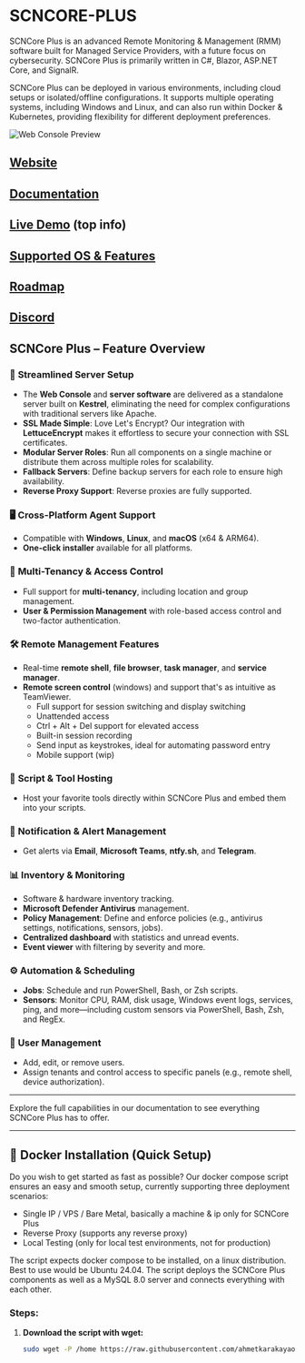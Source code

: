 # SCNCORE-PLUS

SCNCore Plus is an advanced Remote Monitoring & Management (RMM) software built for Managed Service Providers, with a future focus on cybersecurity. SCNCore Plus is primarily written in C#, Blazor, ASP.NET Core, and SignalR.

SCNCore Plus can be deployed in various environments, including cloud setups or isolated/offline configurations. It supports multiple operating systems, including Windows and Linux, and can also run within Docker & Kubernetes, providing flexibility for different deployment preferences.

![Web Console Preview](https://scncore.com/assets/images/web-console-animation.webp)

## [Website](https://scncore.com/)
## [Documentation](https://docs.scncore.com/en/home)
## [Live Demo](https://docs.scncore.com/en/home) (top info)
## [Supported OS & Features](https://docs.scncore.com/en/supported-os)
## [Roadmap](https://docs.scncore.com/en/roadmap)
## [Discord](https://discord.gg/scncore)

## **SCNCore Plus – Feature Overview**

### 🚀 **Streamlined Server Setup**
- The **Web Console** and **server software** are delivered as a standalone server built on **Kestrel**, eliminating the need for complex configurations with traditional servers like Apache.
- **SSL Made Simple**: Love Let's Encrypt? Our integration with **LettuceEncrypt** makes it effortless to secure your connection with SSL certificates.
- **Modular Server Roles**: Run all components on a single machine or distribute them across multiple roles for scalability.
- **Fallback Servers**: Define backup servers for each role to ensure high availability.
- **Reverse Proxy Support**: Reverse proxies are fully supported.

### 🖥️ **Cross-Platform Agent Support**
- Compatible with **Windows**, **Linux**, and **macOS** (x64 & ARM64).
- **One-click installer** available for all platforms.

### 🏢 **Multi-Tenancy & Access Control**
- Full support for **multi-tenancy**, including location and group management.
- **User & Permission Management** with role-based access control and two-factor authentication.

### 🛠️ **Remote Management Features**
- Real-time **remote shell**, **file browser**, **task manager**, and **service manager**.
- **Remote screen control** (windows) and support that's as intuitive as TeamViewer.
  - Full support for session switching and display switching
  - Unattended access
  - Ctrl + Alt + Del support for elevated access
  - Built-in session recording
  - Send input as keystrokes, ideal for automating password entry
  - Mobile support (wip)

### 📜 **Script & Tool Hosting**
- Host your favorite tools directly within SCNCore Plus and embed them into your scripts.

### 🔔 **Notification & Alert Management**
- Get alerts via **Email**, **Microsoft Teams**, **ntfy.sh**, and **Telegram**.

### 📊 **Inventory & Monitoring**
- Software & hardware inventory tracking.
- **Microsoft Defender Antivirus** management.
- **Policy Management**: Define and enforce policies (e.g., antivirus settings, notifications, sensors, jobs).
- **Centralized dashboard** with statistics and unread events.
- **Event viewer** with filtering by severity and more.

### ⚙️ **Automation & Scheduling**
- **Jobs**: Schedule and run PowerShell, Bash, or Zsh scripts.
- **Sensors**: Monitor CPU, RAM, disk usage, Windows event logs, services, ping, and more—including custom sensors via PowerShell, Bash, Zsh, and RegEx.

### 👥 **User Management**
- Add, edit, or remove users.
- Assign tenants and control access to specific panels (e.g., remote shell, device authorization).

---

Explore the full capabilities in our documentation to see everything SCNCore Plus has to offer.

---

## 🐳 Docker Installation (Quick Setup)

Do you wish to get started as fast as possible? Our docker compose script ensures an easy and smooth setup, currently supporting three deployment scenarios:
- Single IP / VPS / Bare Metal, basically a machine & ip only for SCNCore Plus
- Reverse Proxy (supports any reverse proxy)
- Local Testing (only for local test environments, not for production)

The script expects docker compose to be installed, on a linux distribution. Best to use would be Ubuntu 24.04. The script deploys the SCNCore Plus components as well as a MySQL 8.0 server and connects everything with each other.

### Steps:
1. **Download the script with wget:**
   ```bash
   sudo wget -P /home https://raw.githubusercontent.com/ahmetkarakayaoffical/SCNCORE-PLUS/main/docker-compose-quick-setup.sh
